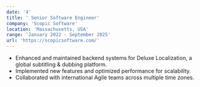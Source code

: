 ```yaml
---
date: '4'
title: ' Senior Software Engineer'
company: 'Scopic Software'
location: 'Massachusetts, USA'
range: 'January 2022 - September 2025'
url: 'https://scopicsoftware.com/'
---
```


- Enhanced and maintained backend systems for Deluxe Localization, a global subtitling & dubbing platform.
- Implemented new features and optimized performance for scalability.
- Collaborated with international Agile teams across multiple time zones.
